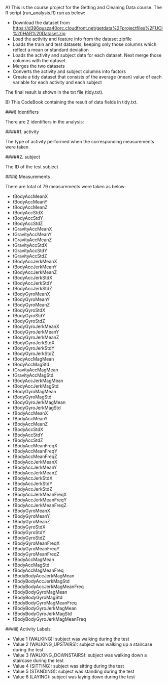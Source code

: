 A) This is the course project for the Getting and Cleaning Data course. The R script (run_analysis.R) run as below:

* Download the dataset from https://d396qusza40orc.cloudfront.net/getdata%2Fprojectfiles%2FUCI%20HAR%20Dataset.zip
* Load the activity and feature info from the dataset zipfile
* Loads the train and test datasets, keeping only those columns which reflect a mean or standard deviation
* Loads the activity and subject data for each dataset. Next merge those columns with the dataset
* Merges the two datasets
* Converts the activity and subject columns into factors
* Create a tidy dataset that consists of the average (mean) value of each variable for each activity and each subject

The final result is shown in the txt file (tidy.txt).


B) This CodeBook containing the result of data fields in tidy.txt.


###i) Identifiers

There are 2 identifiers in the analysis:


#####1. activity

The type of activity performed when the corresponding measurements were taken

#####2. subject

The ID of the test subject


###ii) Measurements

There are total of 79 measurements were taken as below:

* tBodyAccMeanX
* tBodyAccMeanY
* tBodyAccMeanZ
* tBodyAccStdX
* tBodyAccStdY
* tBodyAccStdZ
* tGravityAccMeanX
* tGravityAccMeanY
* tGravityAccMeanZ
* tGravityAccStdX
* tGravityAccStdY
* tGravityAccStdZ
* tBodyAccJerkMeanX
* tBodyAccJerkMeanY
* tBodyAccJerkMeanZ
* tBodyAccJerkStdX
* tBodyAccJerkStdY
* tBodyAccJerkStdZ
* tBodyGyroMeanX
* tBodyGyroMeanY
* tBodyGyroMeanZ
* tBodyGyroStdX
* tBodyGyroStdY
* tBodyGyroStdZ
* tBodyGyroJerkMeanX
* tBodyGyroJerkMeanY
* tBodyGyroJerkMeanZ
* tBodyGyroJerkStdX
* tBodyGyroJerkStdY
* tBodyGyroJerkStdZ
* tBodyAccMagMean
* tBodyAccMagStd
* tGravityAccMagMean
* tGravityAccMagStd
* tBodyAccJerkMagMean
* tBodyAccJerkMagStd
* tBodyGyroMagMean
* tBodyGyroMagStd
* tBodyGyroJerkMagMean
* tBodyGyroJerkMagStd
* fBodyAccMeanX
* fBodyAccMeanY
* fBodyAccMeanZ
* fBodyAccStdX
* fBodyAccStdY
* fBodyAccStdZ
* fBodyAccMeanFreqX
* fBodyAccMeanFreqY
* fBodyAccMeanFreqZ
* fBodyAccJerkMeanX
* fBodyAccJerkMeanY
* fBodyAccJerkMeanZ
* fBodyAccJerkStdX
* fBodyAccJerkStdY
* fBodyAccJerkStdZ
* fBodyAccJerkMeanFreqX
* fBodyAccJerkMeanFreqY
* fBodyAccJerkMeanFreqZ
* fBodyGyroMeanX
* fBodyGyroMeanY
* fBodyGyroMeanZ
* fBodyGyroStdX
* fBodyGyroStdY
* fBodyGyroStdZ
* fBodyGyroMeanFreqX
* fBodyGyroMeanFreqY
* fBodyGyroMeanFreqZ
* fBodyAccMagMean
* fBodyAccMagStd
* fBodyAccMagMeanFreq
* fBodyBodyAccJerkMagMean
* fBodyBodyAccJerkMagStd
* fBodyBodyAccJerkMagMeanFreq
* fBodyBodyGyroMagMean
* fBodyBodyGyroMagStd
* fBodyBodyGyroMagMeanFreq
* fBodyBodyGyroJerkMagMean
* fBodyBodyGyroJerkMagStd
* fBodyBodyGyroJerkMagMeanFreq


###iii) Activity Labels

* Value 1 (WALKING): subject was walking during the test
* Value 2 (WALKING_UPSTAIRS): subject was walking up a staircase during the test
* Value 3 (WALKING_DOWNSTAIRS): subject was walking down a staircase during the test
* Value 4 (SITTING): subject was sitting during the test
* Value 5 (STANDING): subject was standing during the test
* Value 6 (LAYING): subject was laying down during the test
